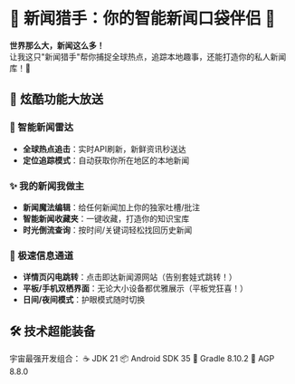 # 📱 新闻猎手：你的智能新闻口袋伴侣 🚀

**世界那么大，新闻这么多！**  
让我这只"新闻猎手"帮你捕捉全球热点，追踪本地趣事，还能打造你的私人新闻库！🌈

## 🌟 炫酷功能大放送

### 📡 智能新闻雷达
- **全球热点追击**：实时API刷新，新鲜资讯秒送达
- **定位追踪模式**：自动获取你所在地区的本地新闻

### ✨ 我的新闻我做主
- **新闻魔法编辑**：给任何新闻加上你的独家吐槽/批注
- **智能新闻收藏夹**：一键收藏，打造你的知识宝库
- **时光倒流查询**：按时间/关键词轻松找回历史新闻

### 🚀 极速信息通道
- **详情页闪电跳转**：点击即达新闻源网站（告别套娃式跳转！）
- **平板/手机双栖界面**：无论大小设备都优雅展示（平板党狂喜！）
- **日间/夜间模式**：护眼模式随时切换

## 🛠️ 技术超能装备
宇宙最强开发组合：
☕ JDK 21 
📦 Android SDK 35 
🧩 Gradle 8.10.2 
🚀 AGP 8.8.0
